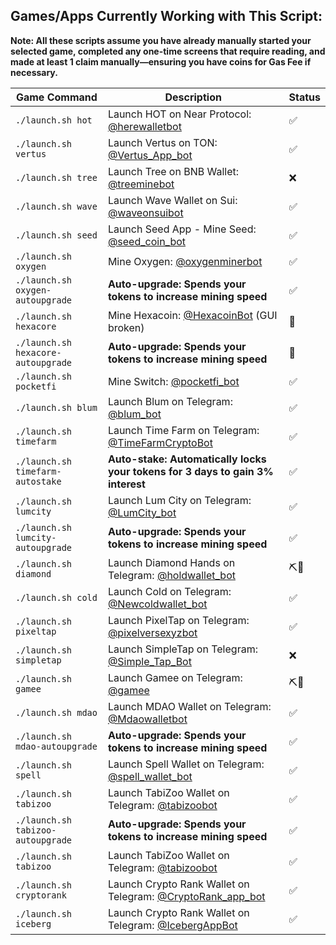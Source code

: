 ## Games/Apps Currently Working with This Script:
**Note: All these scripts assume you have already manually started your selected game, completed any one-time screens that require reading, and made at least 1 claim manually—ensuring you have coins for Gas Fee if necessary.**

| Game Command                         | Description                                                                                         | Status                                                                                  |
|--------------------------------------|-----------------------------------------------------------------------------------------------------|-----------------------------------------------------------------------------------------|
| `./launch.sh hot`                    | Launch HOT on Near Protocol: [@herewalletbot](https://t.me/herewalletbot)                           | <span title="Claiming well">✅</span>                                                    |
| `./launch.sh vertus`                 | Launch Vertus on TON: [@Vertus_App_bot](https://t.me/vertus_app_bot)                                | <span title="Claiming well">✅</span>                                                    |
| `./launch.sh tree`                   | Launch Tree on BNB Wallet: [@treeminebot](https://t.me/treeminebot/app?startapp=6783218884)         | <span title="Currently blocking TG Web">❌</span>                                        |
| `./launch.sh wave`                   | Launch Wave Wallet on Sui: [@waveonsuibot](https://t.me/waveonsuibot/walletapp?startapp=1809774)    | <span title="Claiming well">✅</span>                                                    |
| `./launch.sh seed`                   | Launch Seed App - Mine Seed: [@seed_coin_bot](https://web.telegram.org/k/#@seed_coin_bot)           | <span title="Claiming well">✅</span>                                                    |
| `./launch.sh oxygen`                 | Mine Oxygen: [@oxygenminerbot](https://web.telegram.org/k/#@oxygenminerbot)                         | <span title="Claiming well">✅</span>                                                    |
| `./launch.sh oxygen-autoupgrade`     | **Auto-upgrade: Spends your tokens to increase mining speed**                                       | <span title="Claiming well">✅</span>                                                    |
| `./launch.sh hexacore`               | Mine Hexacoin: [@HexacoinBot](https://web.telegram.org/k/#@HexacoinBot) (GUI broken)                | <span title="Game Developer Bug">🐞</span>                                               |
| `./launch.sh hexacore-autoupgrade`   | **Auto-upgrade: Spends your tokens to increase mining speed**                                       | <span title="Game Developer Bug">🐞</span>                                               |
| `./launch.sh pocketfi`               | Mine Switch: [@pocketfi_bot](https://web.telegram.org/k/#@pocketfi_bot)                             | <span title="Claiming well">✅</span>                                                    |
| `./launch.sh blum`                   | Launch Blum on Telegram: [@blum_bot](https://web.telegram.org/k/#@blum_bot)                         | <span title="Claiming well">✅</span>                                                    |
| `./launch.sh timefarm`               | Launch Time Farm on Telegram: [@TimeFarmCryptoBot](https://web.telegram.org/k/#@TimeFarmCryptoBot)  | <span title="Claiming well">✅</span>                                                    |
| `./launch.sh timefarm-autostake`     | **Auto-stake: Automatically locks your tokens for 3 days to gain 3% interest**                      | <span title="Claiming well">✅</span>                                                    |
| `./launch.sh lumcity`                | Launch Lum City on Telegram: [@LumCity_bot](https://web.telegram.org/k/#@LumCity_bot)               | <span title="Claiming well">✅</span>                                                    |
| `./launch.sh lumcity-autoupgrade`    | **Auto-upgrade: Spends your tokens to increase mining speed**                                       | <span title="Claiming well">✅</span>                                                    |
| `./launch.sh diamond`                | Launch Diamond Hands on Telegram: [@holdwallet_bot](https://web.telegram.org/k/#@holdwallet_bot)    | <span title="Mining Closed">⛏️🚫</span>                                                 |
| `./launch.sh cold`                   | Launch Cold on Telegram: [@Newcoldwallet_bot](https://web.telegram.org/k/#@Newcoldwallet_bot)       | <span title="Claiming well">✅</span>                                                    |
| `./launch.sh pixeltap`               | Launch PixelTap on Telegram: [@pixelversexyzbot](https://t.me/pixelversexyzbot?start=7254165458)    | <span title="Claiming well">✅</span>                                                    |
| `./launch.sh simpletap`              | Launch SimpleTap on Telegram: [@Simple_Tap_Bot](https://t.me/Simple_Tap_Bot/app?startapp=1719999344321) | <span title="Currently blocking TG Web">❌</span>                                    |
| `./launch.sh gamee`                  | Launch Gamee on Telegram: [@gamee](https://t.me/gamee/start?startapp=ref_7254165458)                | <span title="Mining Closed">⛏️🚫</span>                                                 |
| `./launch.sh mdao`                   | Launch MDAO Wallet on Telegram: [@Mdaowalletbot](https://web.telegram.org/k/#@Mdaowalletbot)        | <span title="Claiming well">✅</span>                                                    |
| `./launch.sh mdao-autoupgrade`       | **Auto-upgrade: Spends your tokens to increase mining speed**                                       | <span title="Claiming well">✅</span>                                                    |
| `./launch.sh spell`                  | Launch Spell Wallet on Telegram: [@spell_wallet_bot](https://web.telegram.org/k/#@spell_wallet_bot) | <span title="Claiming well">✅</span>                                                    |
| `./launch.sh tabizoo`                | Launch TabiZoo Wallet on Telegram: [@tabizoobot](https://web.telegram.org/k/#@tabizoobot)           | <span title="Claiming well">✅</span>                                                    |
| `./launch.sh tabizoo-autoupgrade`    | **Auto-upgrade: Spends your tokens to increase mining speed**                                       | <span title="Claiming well">✅</span>                                                    |
| `./launch.sh tabizoo`                | Launch TabiZoo Wallet on Telegram: [@tabizoobot](https://web.telegram.org/k/#@tabizoobot)           | <span title="Claiming well">✅</span>                                                    |
| `./launch.sh cryptorank`    | Launch Crypto Rank Wallet on Telegram: [@CryptoRank_app_bot](https://web.telegram.org/k/#@CryptoRank_app_bot) | <span title="Claiming well">✅</span>                                                    |
| `./launch.sh iceberg`    | Launch Crypto Rank Wallet on Telegram: [@IcebergAppBot](https://web.telegram.org/k/#@IcebergAppBot) | <span title="Claiming well">✅</span>                                                    |
